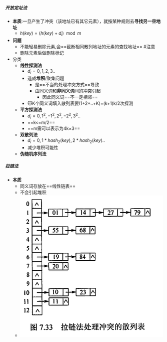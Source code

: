 ##### 开放定址法
- **本质**:一旦产生了冲突（该地址已有其它元素），就按某种规则去**寻找另一空地址**
	- $h(key) = (h(key)+d_{i}) \mod m$
- **问题**
	- 不能轻易删除元素,会==截断相同散列地址的元素的查找地址== #注意 
	- 删除元素后做删除标记
- 分类
	- **线性探测法**
		- $d_{i}=0,1,2,3..$
		- 造成**堆积**/聚集问题
			- 是==不当的处理冲突方式==导致
			- 由同义词和**非同义词**间的冲突引起
				- 因此同义词==不一定相邻==
		- 🐱K个同义词填入散列表要(1+2+..+K)=(k+1)k/2次探测
	- **平方探测法**
		- $d_{i}=0,1^2,-1^2,2^2,-2^2,3^2..$
		- ==k<=m/2==
		- ==m需可以表示为4k×3==
	- **双散列法**
		- $d_{i}=0,1*hash_{2}(key),2*hash_{2}(key)..$
		- 减少堆积可能性
	- **伪随机序列法**
##### 拉链法
- **本质**
	- 同义词存放在==线性链表==
	- 不会引起堆积
	- ![](attachments/Pasted%20image%2020221117215150.png)